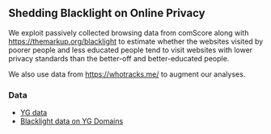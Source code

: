 ## Shedding Blacklight on Online Privacy

We exploit passively collected browsing data from comScore along with https://themarkup.org/blacklight to estimate whether the websites visited by poorer people and less educated people tend to visit websites with lower privacy standards than the better-off and better-educated people. 

We also use data from https://whotracks.me/ to augment our analyses.

### Data

* [YG data](https://dataverse.harvard.edu/dataset.xhtml?persistentId=doi:10.7910/DVN/VIV4TS)
* [Blacklight data on YG Domains](https://doi.org/10.7910/DVN/3N7TDZ)
